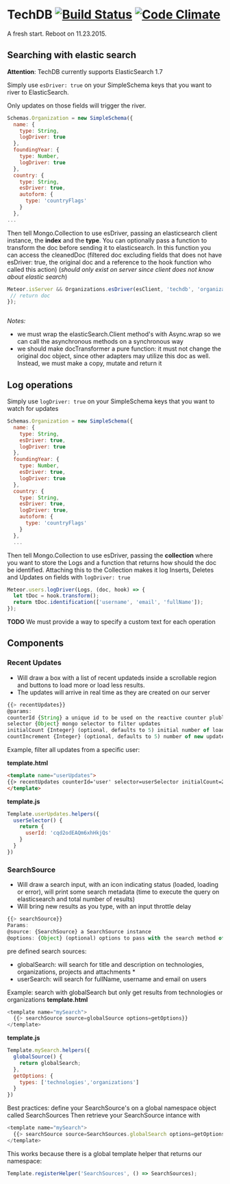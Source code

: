 # TechDB [![Build Status](https://travis-ci.org/envisioning/techdb.svg?branch=master)](https://travis-ci.org/envisioning/techdb) [![Code Climate](https://codeclimate.com/github/envisioning/techdb/badges/gpa.svg)](https://codeclimate.com/github/envisioning/techdb)

A fresh start. Reboot on 11.23.2015.

## Searching with elastic search
**Attention**: TechDB currently supports ElasticSearch 1.7

Simply use ```esDriver: true``` on your SimpleSchema keys that you want to river to ElasticSearch.

Only updates on those fields will trigger the river.

```javascript
Schemas.Organization = new SimpleSchema({
  name: {
    type: String,
    logDriver: true
  },
  foundingYear: {
    type: Number,
    logDriver: true
  },
  country: {
    type: String,
    esDriver: true,
    autoform: {
      type: 'countryFlags'
    }
  },
...
```
Then tell Mongo.Collection to use esDriver, passing an elasticsearch client instance, the **index** and the **type**. You can optionally pass a function to transform the doc before sending it to elasticsearch. In this function you can access the cleanedDoc (filtered doc excluding fields that does not have esDriver: true, the original doc and a reference to the hook function who called this action) (*should only exist on server since client does not know about elastic search*)
```javascript
Meteor.isServer && Organizations.esDriver(esClient, 'techdb', 'organizations', (cleanedDoc, doc, hook) => {
 // return doc
});
```
```javascript

```
*Notes:*
- we must wrap the elasticSearch.Client method's with Async.wrap so we can call the asynchronous methods on a synchronous way
- we should make docTransformer a pure function: it must not change the original doc object, since other adapters may utilize this doc as well. Instead, we must make a copy, mutate and return it


## Log operations

Simply use ```logDriver: true``` on your SimpleSchema keys that you want to watch for updates
```javascript
Schemas.Organization = new SimpleSchema({
  name: {
    type: String,
    esDriver: true,
    logDriver: true
  },
  foundingYear: {
    type: Number,
    esDriver: true,
    logDriver: true
  },
  country: {
    type: String,
    esDriver: true,
    logDriver: true,
    autoform: {
      type: 'countryFlags'
    }
  },
  ...
```
Then tell Mongo.Collection to use esDriver, passing the **collection** where you want to store the Logs and a function that returns how should the doc be identified. Attaching this to the Collection makes it log Inserts, Deletes and Updates on fields with ```logDriver: true```
```javascript
Meteor.users.logDriver(Logs, (doc, hook) => {
  let tDoc = hook.transform();
  return tDoc.identification(['username', 'email', 'fullName']);
});
```


**TODO**
We must provide a way to specify a custom text for each operation



## Components
### Recent Updates
- Will draw a box with a list of recent updateds inside a scrollable region and buttons to load more or load less results.
- The updates will arrive in real time as they are created on our server

```javascript
{{> recentUpdates}}
@params:
counterId {String} a unique id to be used on the reactive counter plublication
selector {Object} mongo selector to filter updates
initialCount {Integer} (optional, defaults to 5) initial number of loaded updates
countIncrement {Integer} (optional, defaults to 5) number of new updates loaded per request
```
Example, filter all updates from a specific user:

**template.html**
```html
<template name="userUpdates">
{{> recentUpdates counterId='user' selector=userSelector initialCount=20}}
</template>
```
**template.js**
```javascript
Template.userUpdates.helpers({
  userSelector() {
    return {
      userId: 'cqd2odEAQm6xhHkjQs'
    }
  }
})
```
### SearchSource

- Will draw a search input, with an icon indicating status (loaded, loading or error), will print some search metadata (time to execute the query on elasticsearch and total number of results)
- Will bring new results as you type, with an input throttle delay
```javascript
{{> searchSource}}
Params:
@source: {SearchSource} a SearchSource instance
@options: {Object} (optional) options to pass with the search method of SearchSource
``` 
pre defined search sources:
- globalSearch: will search for title and description on technologies, organizations, projects and attachments *
- userSearch: will search for fullName, username and email on users

Example: search with globalSearch but only get results from technologies or organizations
**template.html**
```javascript
<template name="mySearch">
  {{> searchSource source=globalSource options=getOptions}}
</template>
```
**template.js**
```javascript
Template.mySearch.helpers({
  globalSource() {
    return globalSearch;
  },
  getOptions: {
    types: ['technologies','organizations']
  }
})
```
Best practices:
define your SearchSource's on a global namespace object called SearchSources
Then retrieve your SearchSource intance with 
```javascript
<template name="mySearch">
  {{> searchSource source=SearchSources.globalSearch options=getOptions}}
</template>
```
This works because there is a global template helper that returns our namespace:
```javascript
Template.registerHelper('SearchSources', () => SearchSources);
```
